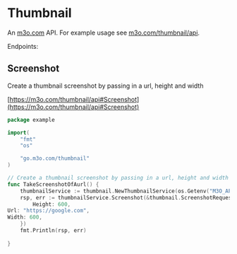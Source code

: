 # Thumbnail

An [m3o.com](https://m3o.com) API. For example usage see [m3o.com/thumbnail/api](https://m3o.com/thumbnail/api).

Endpoints:

## Screenshot

Create a thumbnail screenshot by passing in a url, height and width


[https://m3o.com/thumbnail/api#Screenshot](https://m3o.com/thumbnail/api#Screenshot)

```go
package example

import(
	"fmt"
	"os"

	"go.m3o.com/thumbnail"
)

// Create a thumbnail screenshot by passing in a url, height and width
func TakeScreenshotOfAurl() {
	thumbnailService := thumbnail.NewThumbnailService(os.Getenv("M3O_API_TOKEN"))
	rsp, err := thumbnailService.Screenshot(&thumbnail.ScreenshotRequest{
		Height: 600,
Url: "https://google.com",
Width: 600,
	})
	fmt.Println(rsp, err)
	
}
```
